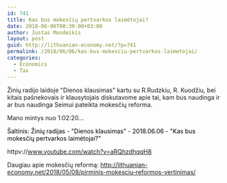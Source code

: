 ```yaml
---
id: 741
title: Kas bus mokesčių pertvarkos laimėtojai?
date: 2018-06-06T08:39:00+03:00
author: Justas Mundeikis
layout: post
guid: http://lithuanian-economy.net/?p=741
permalink: /2018/06/06/kas-bus-mokesciu-pertvarkos-laimetojai/
categories:
  - Economics
  - Tax
---
```

Žinių radijo laidoje "Dienos klausimas" kartu su R.Rudzkiu, R. Kuodžiu, bei kitais pašnekovais ir klausytojais diskutavome apie tai, kam bus naudinga ir ar bus naudinga Seimui pateikta mokesčių reforma.

Mano mintys nuo 1:02:20...

<span style="color: #000000;">Šaltinis: Žinių radijas - "Dienos klausimas" - 2018.06.06 - "Kas bus mokesčių pertvarkos laimėtojai?"</span>

httpv://www.youtube.com/watch?v=aRQhzdhqqH8

Daugiau apie mokesčių reformą: <a href="http://lithuanian-economy.net/2018/05/08/pirminis-mokesciu-reformos-vertinimas/" target="_blank" rel="noopener"><span style="color: #0000ff;">http://lithuanian-economy.net/2018/05/08/pirminis-mokesciu-reformos-vertinimas/</span></a>
